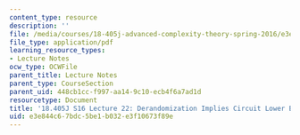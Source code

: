```yaml
---
content_type: resource
description: ''
file: /media/courses/18-405j-advanced-complexity-theory-spring-2016/e3e844c67bdc5be1b032e3f10673f89e_MIT18_405JS16_CircuitLower.pdf
file_type: application/pdf
learning_resource_types:
- Lecture Notes
ocw_type: OCWFile
parent_title: Lecture Notes
parent_type: CourseSection
parent_uid: 448cb1cc-f997-aa14-9c10-ecb4f6a7ad1d
resourcetype: Document
title: '18.405J S16 Lecture 22: Derandomization Implies Circuit Lower Bounds'
uid: e3e844c6-7bdc-5be1-b032-e3f10673f89e
---
```

